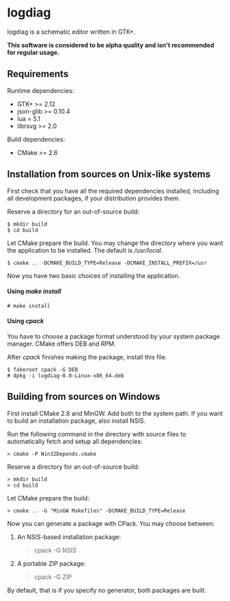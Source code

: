# logdiag

logdiag is a schematic editor written in GTK+.

__This software is considered to be alpha quality and isn't recommended for
regular usage.__

## Requirements

Runtime dependencies:

 - GTK+ &gt;= 2.12
 - json-glib &gt;= 0.10.4
 - lua = 5.1
 - librsvg &gt;= 2.0

Build dependencies:

 - CMake &gt;= 2.6

## Installation from sources on Unix-like systems

First check that you have all the required dependencies installed, including
all development packages, if your distribution provides them.

Reserve a directory for an out-of-source build:

    $ mkdir build
    $ cd build

Let CMake prepare the build. You may change the directory where you want the
application to be installed. The default is _/usr/local_.

    $ cmake .. -DCMAKE_BUILD_TYPE=Release -DCMAKE_INSTALL_PREFIX=/usr

Now you have two basic choices of installing the application.

#### Using _make install_

    # make install

#### Using _cpack_

You have to choose a package format understood by your system package manager.
CMake offers DEB and RPM.

After _cpack_ finishes making the package, install this file.

    $ fakeroot cpack -G DEB
    # dpkg -i logdiag-0.0-Linux-x86_64.deb

## Building from sources on Windows

First install CMake 2.8 and MinGW. Add both to the system path. If you want to
build an installation package, also install NSIS.

Run the following command in the directory with source files to automatically
fetch and setup all dependencies:

    > cmake -P Win32Depends.cmake

Reserve a directory for an out-of-source build:

    > mkdir build
    > cd build

Let CMake prepare the build:

    > cmake .. -G "MinGW Makefiles" -DCMAKE_BUILD_TYPE=Release

Now you can generate a package with CPack. You may choose between:

1. An NSIS-based installation package:

    > cpack -G NSIS

2. A portable ZIP package:

    > cpack -G ZIP

By default, that is if you specify no generator, both packages are built.

